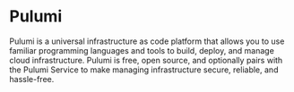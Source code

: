 # Pulumi
Pulumi is a universal infrastructure as code platform that allows you to use familiar programming languages and tools to build, deploy, and manage cloud infrastructure.
Pulumi is free, open source, and optionally pairs with the Pulumi Service to make managing infrastructure secure, reliable, and hassle-free.
